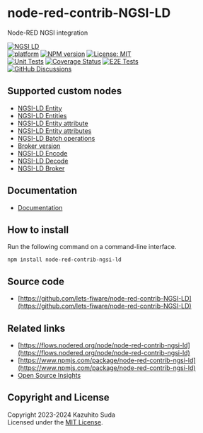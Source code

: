 # node-red-contrib-NGSI-LD

Node-RED NGSI integration

[![NGSI LD](https://img.shields.io/badge/NGSI-LD-d6604d.svg)](https://www.etsi.org/deliver/etsi_gs/CIM/001_099/009/01.05.01_60/gs_CIM009v010501p.pdf)
<br/>
[![platform](https://img.shields.io/badge/platform-Node--RED-red)](https://nodered.org)
[![NPM version](https://badge.fury.io/js/node-red-contrib-ngsi-ld.svg)](https://www.npmjs.com/package/node-red-contrib-ngsi-ld)
[![License: MIT](https://img.shields.io/npm/l/node-red-contrib-ngsi-ld)](https://opensource.org/licenses/MIT)
<br/>
[![Unit Tests](https://github.com/lets-fiware/node-red-contrib-NGSI-LD/actions/workflows/ci.yml/badge.svg)](https://github.com/lets-fiware/node-red-contrib-NGSI-LD/actions/workflows/ci.yml)
[![Coverage Status](https://coveralls.io/repos/github/lets-fiware/node-red-contrib-NGSI-LD/badge.svg?branch=main)](https://coveralls.io/github/lets-fiware/node-red-contrib-NGSI-LD?branch=main)
[![E2E Tests](https://github.com/lets-fiware/node-red-contrib-NGSI-LD/actions/workflows/e2e.yml/badge.svg)](https://github.com/lets-fiware/node-red-contrib-NGSI-LD/actions/workflows/e2e.yml)
<br/>
[![GitHub Discussions](https://img.shields.io/github/discussions/lets-fiware/node-red-contrib-NGSI-LD)](https://github.com/lets-fiware/node-red-contrib-NGSI-LD/discussions)

## Supported custom nodes

-   [NGSI-LD Entity](custom_nodes/entity.md)
-   [NGSI-LD Entities](custom_nodes/entities.md)
-   [NGSI-LD Entity attribute](custom_nodes/entity-attribute.md)
-   [NGSI-LD Entity attributes](custom_nodes/entity-attributes.md)
-   [NGSI-LD Batch operations](custom_nodes/batch-operations.md)
-   [Broker version](custom_nodes/version.md)
-   [NGSI-LD Encode](custom_nodes/encode.md)
-   [NGSI-LD Decode](custom_nodes/decode.md)
-   [NGSI-LD Broker](custom_nodes/ngsi-ld-broker.md)

## Documentation

-   [Documentation](https://node-red-contrib-ngsi-ld.letsfiware.jp/)

## How to install

Run the following command on a command-line interface.

```
npm install node-red-contrib-ngsi-ld
```

## Source code

-   [https://github.com/lets-fiware/node-red-contrib-NGSI-LD](https://github.com/lets-fiware/node-red-contrib-NGSI-LD)

## Related links

-   [https://flows.nodered.org/node/node-red-contrib-ngsi-ld](https://flows.nodered.org/node/node-red-contrib-ngsi-ld)
-   [https://www.npmjs.com/package/node-red-contrib-ngsi-ld](https://www.npmjs.com/package/node-red-contrib-ngsi-ld)
-   [Open Source Insights](https://deps.dev/npm/node-red-contrib-ngsi-ld)

## Copyright and License

Copyright 2023-2024 Kazuhito Suda<br>
Licensed under the [MIT License](./LICENSE).
